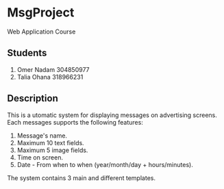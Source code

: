 # MsgProject
Web Application Course

## Students
1. Omer Nadam 304850977
2. Talia Ohana 318966231 

## Description
This is a utomatic system for displaying messages on advertising screens.
Each messages supports the following features:
1. Message's name.
2. Maximum 10 text fields.
3. Maximum 5 image fields.
4. Time on screen.
5. Date - From when to when (year/month/day + hours/minutes).

The system contains 3 main and different templates.




